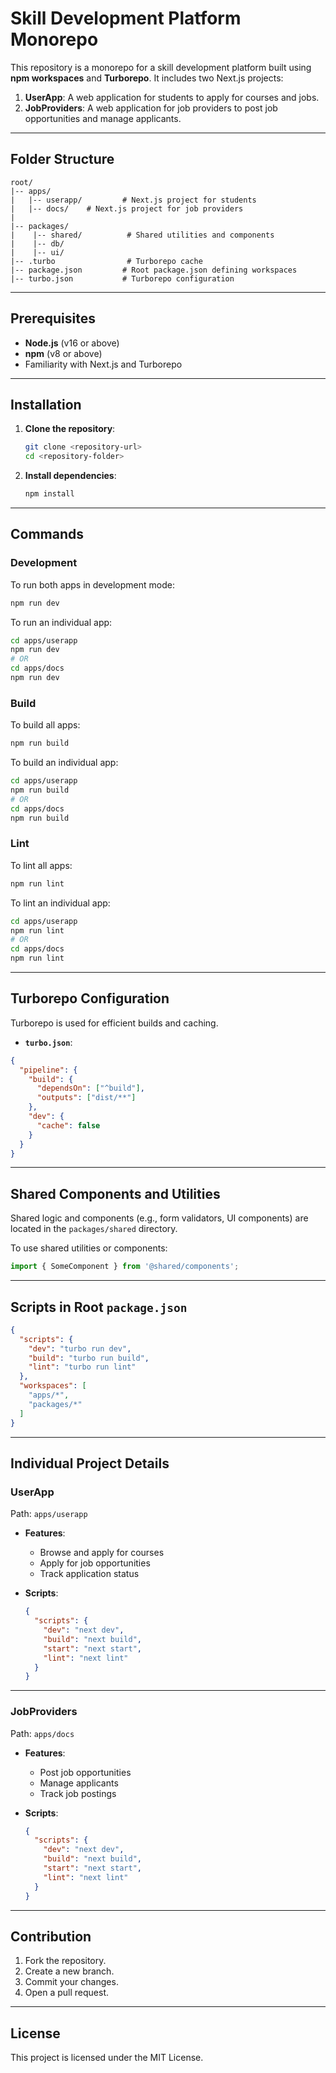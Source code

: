# Skill Development Platform Monorepo

This repository is a monorepo for a skill development platform built using **npm workspaces** and **Turborepo**. It includes two Next.js projects:

1. **UserApp**: A web application for students to apply for courses and jobs.
2. **JobProviders**: A web application for job providers to post job opportunities and manage applicants.

---

## Folder Structure

```
root/
|-- apps/
|   |-- userapp/         # Next.js project for students
|   |-- docs/    # Next.js project for job providers
|
|-- packages/
|    |-- shared/          # Shared utilities and components
|    |-- db/
|    |-- ui/
|-- .turbo                # Turborepo cache
|-- package.json         # Root package.json defining workspaces
|-- turbo.json           # Turborepo configuration
```  

---

## Prerequisites

- **Node.js** (v16 or above)
- **npm** (v8 or above)
- Familiarity with Next.js and Turborepo

---

## Installation

1. **Clone the repository**:
   ```bash
   git clone <repository-url>
   cd <repository-folder>
   ```

2. **Install dependencies**:
   ```bash
   npm install
   ```

---

## Commands

### Development

To run both apps in development mode:
```bash
npm run dev
```

To run an individual app:
```bash
cd apps/userapp
npm run dev
# OR
cd apps/docs
npm run dev
```

### Build

To build all apps:
```bash
npm run build
```

To build an individual app:
```bash
cd apps/userapp
npm run build
# OR
cd apps/docs
npm run build
```

### Lint

To lint all apps:
```bash
npm run lint
```

To lint an individual app:
```bash
cd apps/userapp
npm run lint
# OR
cd apps/docs
npm run lint
```

---

## Turborepo Configuration

Turborepo is used for efficient builds and caching.

- **`turbo.json`**:
```json
{
  "pipeline": {
    "build": {
      "dependsOn": ["^build"],
      "outputs": ["dist/**"]
    },
    "dev": {
      "cache": false
    }
  }
}
```

---

## Shared Components and Utilities

Shared logic and components (e.g., form validators, UI components) are located in the `packages/shared` directory.

To use shared utilities or components:
```javascript
import { SomeComponent } from '@shared/components';
```

---

## Scripts in Root `package.json`

```json
{
  "scripts": {
    "dev": "turbo run dev",
    "build": "turbo run build",
    "lint": "turbo run lint"
  },
  "workspaces": [
    "apps/*",
    "packages/*"
  ]
}
```

---

## Individual Project Details

### **UserApp**
Path: `apps/userapp`

- **Features**:
  - Browse and apply for courses
  - Apply for job opportunities
  - Track application status

- **Scripts**:
  ```json
  {
    "scripts": {
      "dev": "next dev",
      "build": "next build",
      "start": "next start",
      "lint": "next lint"
    }
  }
  ```

---

### **JobProviders**
Path: `apps/docs`

- **Features**:
  - Post job opportunities
  - Manage applicants
  - Track job postings

- **Scripts**:
  ```json
  {
    "scripts": {
      "dev": "next dev",
      "build": "next build",
      "start": "next start",
      "lint": "next lint"
    }
  }
  ```

---

## Contribution

1. Fork the repository.
2. Create a new branch.
3. Commit your changes.
4. Open a pull request.

---

## License

This project is licensed under the MIT License.

